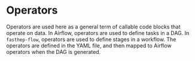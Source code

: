# Operators

Operators are used here as a general term of callable code blocks that operate on data. In Airflow, operators are used to define tasks in a DAG. In `fasthep-flow`, operators are used to define stages in a workflow. The operators are defined in the YAML file, and then mapped to Airflow operators when the DAG is generated.